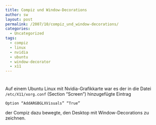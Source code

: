 ```yaml
---
title: Compiz und Window-Decorations
author: sw
layout: post
permalink: /2007/10/compiz_und_window-decorations/
categories:
  - Uncategorized
tags:
  - compiz
  - linux
  - nvidia
  - ubuntu
  - window-decorator
  - x11
---
```

# 

Auf einem Ubuntu Linux mit Nvidia-Grafikkarte war es der in die Datei `/etc/X11/xorg.conf` (Section “Screen”) hinzugefügte Eintrag

    Option “AddARGBGLXVisuals” “True” 

der Compiz dazu bewegte, den Desktop mit Window-Decorations zu zeichnen.
